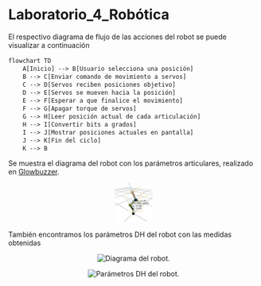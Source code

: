 # Laboratorio_4_Robótica

El respectivo diagrama de flujo de las acciones del robot se puede visualizar a continuación

```mermaid
flowchart TD
    A[Inicio] --> B[Usuario selecciona una posición]
    B --> C[Enviar comando de movimiento a servos]
    C --> D[Servos reciben posiciones objetivo]
    D --> E[Servos se mueven hacia la posición]
    E --> F[Esperar a que finalice el movimiento]
    F --> G[Apagar torque de servos]
    G --> H[Leer posición actual de cada articulación]
    H --> I[Convertir bits a grados]
    I --> J[Mostrar posiciones actuales en pantalla]
    J --> K[Fin del ciclo]
    K --> B
```

Se muestra el diagrama del robot con los parámetros articulares, realizado en [Glowbuzzer](https://direccion.de/la/pagina).

<p align="center">
<img src="https://github.com/Juanfe710/Laboratorio_4_Rob-tica/blob/main/Diagramas%20y%20Par%C3%A1metros%20DH/PosiciónRobot.jpeg" alt="Diagrama de los parámetros del robot." width="15%"/>
</p>


También encontramos los parámetros DH del robot con las medidas obtenidas

<p align="center">
<img src="https://github.com/Juanfe710/Laboratorio_4_Rob-tica/blob/main/Diagramas%20y%20Par%C3%A1metros%20DH/DiagramaRobot.jpg" alt="Diagrama del robot." width="15%"/>
</p>

<p align="center">
<img src="https://github.com/Juanfe710/Laboratorio_4_Rob-tica/blob/main/Diagramas%20y%20Par%C3%A1metros%20DH/ParametrosDHRobot.jpg" alt="Parámetros DH del robot." width="15%"/>
</p>


